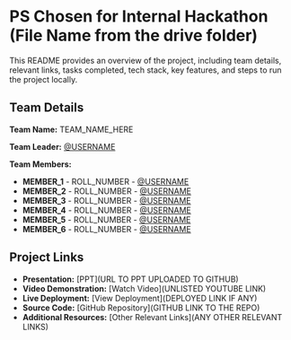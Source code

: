 # PS Chosen for Internal Hackathon (File Name from the drive folder)

This README provides an overview of the project, including team details, relevant links, tasks completed, tech stack, key features, and steps to run the project locally.

## Team Details

**Team Name:** TEAM_NAME_HERE

**Team Leader:** [@USERNAME](https://github.com/USERNAME)

**Team Members:**

- **MEMBER_1** - ROLL_NUMBER - [@USERNAME](https://github.com/USERNAME)
- **MEMBER_2** - ROLL_NUMBER - [@USERNAME](https://github.com/USERNAME)
- **MEMBER_3** - ROLL_NUMBER - [@USERNAME](https://github.com/USERNAME)
- **MEMBER_4** - ROLL_NUMBER - [@USERNAME](https://github.com/USERNAME)
- **MEMBER_5** - ROLL_NUMBER - [@USERNAME](https://github.com/USERNAME)
- **MEMBER_6** - ROLL_NUMBER - [@USERNAME](https://github.com/USERNAME)

## Project Links

- **Presentation:** [PPT](URL TO PPT UPLOADED TO GITHUB)
- **Video Demonstration:** [Watch Video](UNLISTED YOUTUBE LINK)
- **Live Deployment:** [View Deployment](DEPLOYED LINK IF ANY)
- **Source Code:** [GitHub Repository](GITHUB LINK TO THE REPO)
- **Additional Resources:** [Other Relevant Links](ANY OTHER RELEVANT LINKS)
